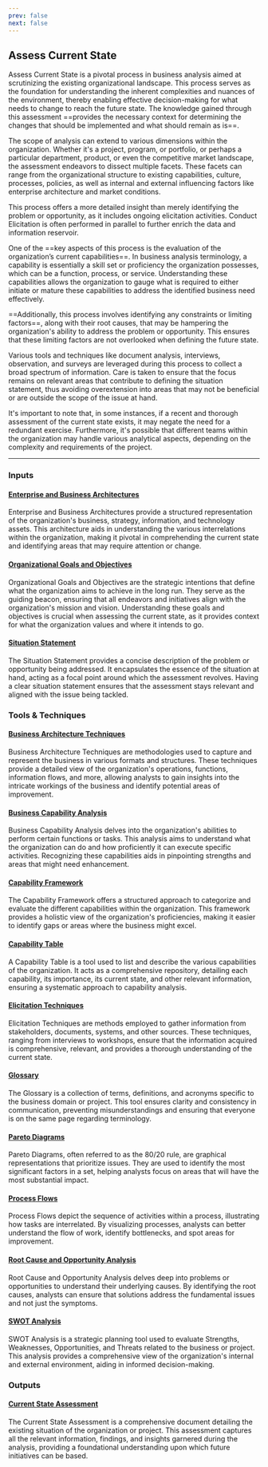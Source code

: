 ```yaml
---
prev: false
next: false
---
```


## Assess Current State

Assess Current State is a pivotal process in business analysis aimed at scrutinizing the existing organizational landscape. This process serves as the foundation for understanding the inherent complexities and nuances of the environment, thereby enabling effective decision-making for what needs to change to reach the future state. The knowledge gained through this assessment ==provides the necessary context for determining the changes that should be implemented and what should remain as is==.

The scope of analysis can extend to various dimensions within the organization. Whether it's a project, program, or portfolio, or perhaps a particular department, product, or even the competitive market landscape, the assessment endeavors to dissect multiple facets. These facets can range from the organizational structure to existing capabilities, culture, processes, policies, as well as internal and external influencing factors like enterprise architecture and market conditions.

This process offers a more detailed insight than merely identifying the problem or opportunity, as it includes ongoing elicitation activities. Conduct Elicitation is often performed in parallel to further enrich the data and information reservoir.

One of the ==key aspects of this process is the evaluation of the organization’s current capabilities==. In business analysis terminology, a capability is essentially a skill set or proficiency the organization possesses, which can be a function, process, or service. Understanding these capabilities allows the organization to gauge what is required to either initiate or mature these capabilities to address the identified business need effectively.

==Additionally, this process involves identifying any constraints or limiting factors==, along with their root causes, that may be hampering the organization's ability to address the problem or opportunity. This ensures that these limiting factors are not overlooked when defining the future state.

Various tools and techniques like document analysis, interviews, observation, and surveys are leveraged during this process to collect a broad spectrum of information. Care is taken to ensure that the focus remains on relevant areas that contribute to defining the situation statement, thus avoiding overextension into areas that may not be beneficial or are outside the scope of the issue at hand.

It's important to note that, in some instances, if a recent and thorough assessment of the current state exists, it may negate the need for a redundant exercise. Furthermore, it's possible that different teams within the organization may handle various analytical aspects, depending on the complexity and requirements of the project.

---

### Inputs

#### [Enterprise and Business Architectures](/content/gist/business-analysis/inputs-outputs/enterprise-and-business-architectures.md)

Enterprise and Business Architectures provide a structured representation of the organization's business, strategy, information, and technology assets. This architecture aids in understanding the various interrelations within the organization, making it pivotal in comprehending the current state and identifying areas that may require attention or change.

#### [Organizational Goals and Objectives](/content/gist/business-analysis/inputs-outputs/organizational-goals-and-objectives.md)

Organizational Goals and Objectives are the strategic intentions that define what the organization aims to achieve in the long run. They serve as the guiding beacon, ensuring that all endeavors and initiatives align with the organization's mission and vision. Understanding these goals and objectives is crucial when assessing the current state, as it provides context for what the organization values and where it intends to go.

#### [Situation Statement](/content/gist/business-analysis/inputs-outputs/situation-statement.md)

The Situation Statement provides a concise description of the problem or opportunity being addressed. It encapsulates the essence of the situation at hand, acting as a focal point around which the assessment revolves. Having a clear situation statement ensures that the assessment stays relevant and aligned with the issue being tackled.

### Tools & Techniques

#### [Business Architecture Techniques](/content/gist/business-analysis/tools-techniques/business-architecture-techniques.md)

Business Architecture Techniques are methodologies used to capture and represent the business in various formats and structures. These techniques provide a detailed view of the organization's operations, functions, information flows, and more, allowing analysts to gain insights into the intricate workings of the business and identify potential areas of improvement.

#### [Business Capability Analysis](/content/gist/business-analysis/tools-techniques/business-capability-analysis.md)

Business Capability Analysis delves into the organization's abilities to perform certain functions or tasks. This analysis aims to understand what the organization can do and how proficiently it can execute specific activities. Recognizing these capabilities aids in pinpointing strengths and areas that might need enhancement.

#### [Capability Framework](/content/gist/business-analysis/tools-techniques/capability-framework.md)

The Capability Framework offers a structured approach to categorize and evaluate the different capabilities within the organization. This framework provides a holistic view of the organization's proficiencies, making it easier to identify gaps or areas where the business might excel.

#### [Capability Table](/content/gist/business-analysis/tools-techniques/capability-table.md)

A Capability Table is a tool used to list and describe the various capabilities of the organization. It acts as a comprehensive repository, detailing each capability, its importance, its current state, and other relevant information, ensuring a systematic approach to capability analysis.

#### [Elicitation Techniques](/content/gist/business-analysis/tools-techniques/elicitation-techniques.md)

Elicitation Techniques are methods employed to gather information from stakeholders, documents, systems, and other sources. These techniques, ranging from interviews to workshops, ensure that the information acquired is comprehensive, relevant, and provides a thorough understanding of the current state.

#### [Glossary](/content/gist/business-analysis/tools-techniques/glossary.md)

The Glossary is a collection of terms, definitions, and acronyms specific to the business domain or project. This tool ensures clarity and consistency in communication, preventing misunderstandings and ensuring that everyone is on the same page regarding terminology.

#### [Pareto Diagrams](/content/gist/business-analysis/tools-techniques/pareto-diagrams.md)

Pareto Diagrams, often referred to as the 80/20 rule, are graphical representations that prioritize issues. They are used to identify the most significant factors in a set, helping analysts focus on areas that will have the most substantial impact.

#### [Process Flows](/content/gist/business-analysis/tools-techniques/process-flows.md)

Process Flows depict the sequence of activities within a process, illustrating how tasks are interrelated. By visualizing processes, analysts can better understand the flow of work, identify bottlenecks, and spot areas for improvement.

#### [Root Cause and Opportunity Analysis](/content/gist/business-analysis/tools-techniques/root-cause-and-opportunity-analysis.md)

Root Cause and Opportunity Analysis delves deep into problems or opportunities to understand their underlying causes. By identifying the root causes, analysts can ensure that solutions address the fundamental issues and not just the symptoms.

#### [SWOT Analysis](/content/gist/business-analysis/tools-techniques/swot-analysis.md)

SWOT Analysis is a strategic planning tool used to evaluate Strengths, Weaknesses, Opportunities, and Threats related to the business or project. This analysis provides a comprehensive view of the organization's internal and external environment, aiding in informed decision-making.

### Outputs

#### [Current State Assessment](/content/gist/business-analysis/inputs-outputs/current-state-assessment.md)

The Current State Assessment is a comprehensive document detailing the existing situation of the organization or project. This assessment captures all the relevant information, findings, and insights garnered during the analysis, providing a foundational understanding upon which future initiatives can be based.
